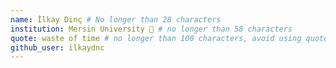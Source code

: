 ```yaml
---
name: İlkay Dinç # No longer than 28 characters
institution: Mersin University 🚩 # no longer than 58 characters
quote: waste of time # no longer than 100 characters, avoid using quotes(") to guarantee the format remains the same.
github_user: ilkaydnc
---
```

